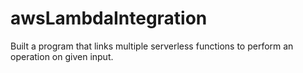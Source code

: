 # awsLambdaIntegration
Built a program that links multiple serverless functions to perform an operation on given input.
